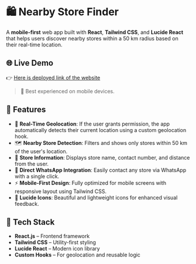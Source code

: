 # 🛍️ Nearby Store Finder

A **mobile-first** web app built with **React**, **Tailwind CSS**, and **Lucide React** that helps users discover nearby stores 
within a 50 km radius based on their real-time location.

## 🌐 Live Demo

👉 [Here is deployed link of the website](https://project-sage-eta.vercel.app/)

> 📱 Best experienced on mobile devices.

## 🚀 Features

- 📍 **Real-Time Geolocation**: If the user grants permission, the app automatically detects their current location using a custom geolocation hook.
- 🗺️ **Nearby Store Detection**: Filters and shows only stores within 50 km of the user's location.
- 🏪 **Store Information**: Displays store name, contact number, and distance from the user.
- 💬 **Direct WhatsApp Integration**: Easily contact any store via WhatsApp with a single click.
- ⚡ **Mobile-First Design**: Fully optimized for mobile screens with responsive layout using Tailwind CSS.
- 🎯 **Lucide Icons**: Beautiful and lightweight icons for enhanced visual feedback.

## 🧱 Tech Stack

- **React.js** – Frontend framework
- **Tailwind CSS** – Utility-first styling
- **Lucide React** – Modern icon library
- **Custom Hooks** – For geolocation and reusable logic

 
